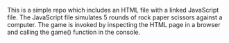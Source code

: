 This is a simple repo which includes an HTML file with a linked JavaScript file.
The JavaScript file simulates 5 rounds of rock paper scissors against a computer.
The game is invoked by inspecting the HTML page in a browser and calling the game() function in the console.